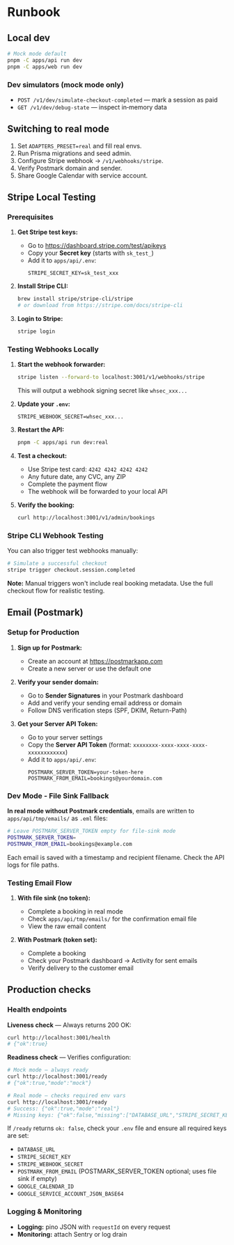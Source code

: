 # Runbook

## Local dev

```bash
# Mock mode default
pnpm -C apps/api run dev
pnpm -C apps/web run dev
```

### Dev simulators (mock mode only)

- `POST /v1/dev/simulate-checkout-completed` — mark a session as paid
- `GET /v1/dev/debug-state` — inspect in‑memory data

## Switching to real mode

1. Set `ADAPTERS_PRESET=real` and fill real envs.
2. Run Prisma migrations and seed admin.
3. Configure Stripe webhook → `/v1/webhooks/stripe`.
4. Verify Postmark domain and sender.
5. Share Google Calendar with service account.

## Stripe Local Testing

### Prerequisites

1. **Get Stripe test keys:**
   - Go to https://dashboard.stripe.com/test/apikeys
   - Copy your **Secret key** (starts with `sk_test_`)
   - Add it to `apps/api/.env`:
     ```
     STRIPE_SECRET_KEY=sk_test_xxx
     ```

2. **Install Stripe CLI:**
   ```bash
   brew install stripe/stripe-cli/stripe
   # or download from https://stripe.com/docs/stripe-cli
   ```

3. **Login to Stripe:**
   ```bash
   stripe login
   ```

### Testing Webhooks Locally

1. **Start the webhook forwarder:**
   ```bash
   stripe listen --forward-to localhost:3001/v1/webhooks/stripe
   ```

   This will output a webhook signing secret like `whsec_xxx...`

2. **Update your `.env`:**
   ```
   STRIPE_WEBHOOK_SECRET=whsec_xxx...
   ```

3. **Restart the API:**
   ```bash
   pnpm -C apps/api run dev:real
   ```

4. **Test a checkout:**
   - Use Stripe test card: `4242 4242 4242 4242`
   - Any future date, any CVC, any ZIP
   - Complete the payment flow
   - The webhook will be forwarded to your local API

5. **Verify the booking:**
   ```bash
   curl http://localhost:3001/v1/admin/bookings
   ```

### Stripe CLI Webhook Testing

You can also trigger test webhooks manually:

```bash
# Simulate a successful checkout
stripe trigger checkout.session.completed
```

**Note:** Manual triggers won't include real booking metadata. Use the full checkout flow for realistic testing.

## Email (Postmark)

### Setup for Production

1. **Sign up for Postmark:**
   - Create an account at https://postmarkapp.com
   - Create a new server or use the default one

2. **Verify your sender domain:**
   - Go to **Sender Signatures** in your Postmark dashboard
   - Add and verify your sending email address or domain
   - Follow DNS verification steps (SPF, DKIM, Return-Path)

3. **Get your Server API Token:**
   - Go to your server settings
   - Copy the **Server API Token** (format: `xxxxxxxx-xxxx-xxxx-xxxx-xxxxxxxxxxxx`)
   - Add it to `apps/api/.env`:
     ```
     POSTMARK_SERVER_TOKEN=your-token-here
     POSTMARK_FROM_EMAIL=bookings@yourdomain.com
     ```

### Dev Mode - File Sink Fallback

**In real mode without Postmark credentials**, emails are written to `apps/api/tmp/emails/` as `.eml` files:

```bash
# Leave POSTMARK_SERVER_TOKEN empty for file-sink mode
POSTMARK_SERVER_TOKEN=
POSTMARK_FROM_EMAIL=bookings@example.com
```

Each email is saved with a timestamp and recipient filename. Check the API logs for file paths.

### Testing Email Flow

1. **With file sink (no token):**
   - Complete a booking in real mode
   - Check `apps/api/tmp/emails/` for the confirmation email file
   - View the raw email content

2. **With Postmark (token set):**
   - Complete a booking
   - Check your Postmark dashboard → Activity for sent emails
   - Verify delivery to the customer email

## Production checks

### Health endpoints

**Liveness check** — Always returns 200 OK:
```bash
curl http://localhost:3001/health
# {"ok":true}
```

**Readiness check** — Verifies configuration:
```bash
# Mock mode — always ready
curl http://localhost:3001/ready
# {"ok":true,"mode":"mock"}

# Real mode — checks required env vars
curl http://localhost:3001/ready
# Success: {"ok":true,"mode":"real"}
# Missing keys: {"ok":false,"missing":["DATABASE_URL","STRIPE_SECRET_KEY",...]}
```

If `/ready` returns `ok: false`, check your `.env` file and ensure all required keys are set:
- `DATABASE_URL`
- `STRIPE_SECRET_KEY`
- `STRIPE_WEBHOOK_SECRET`
- `POSTMARK_FROM_EMAIL` (POSTMARK_SERVER_TOKEN optional; uses file sink if empty)
- `GOOGLE_CALENDAR_ID`
- `GOOGLE_SERVICE_ACCOUNT_JSON_BASE64`

### Logging & Monitoring

- **Logging:** pino JSON with `requestId` on every request
- **Monitoring:** attach Sentry or log drain
